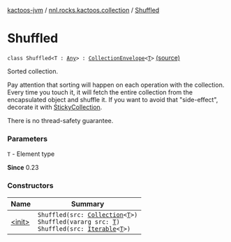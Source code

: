 [kactoos-jvm](../../index.md) / [nnl.rocks.kactoos.collection](../index.md) / [Shuffled](./index.md)

# Shuffled

`class Shuffled<T : `[`Any`](https://kotlinlang.org/api/latest/jvm/stdlib/kotlin/-any/index.html)`> : `[`CollectionEnvelope`](../-collection-envelope/index.md)`<`[`T`](index.md#T)`>` [(source)](https://github.com/neonailol/kactoos/blob/master/kactoos-jvm/src/main/kotlin/nnl/rocks/kactoos/collection/Shuffled.kt#L25)

Sorted collection.

Pay attention that sorting will happen on each operation
with the collection. Every time you touch it, it will fetch the
entire collection from the encapsulated object and shuffle it. If you
want to avoid that "side-effect", decorate it with
[StickyCollection](../-sticky-collection/index.md).

There is no thread-safety guarantee.

### Parameters

`T` - Element type

**Since**
0.23

### Constructors

| Name | Summary |
|---|---|
| [&lt;init&gt;](-init-.md) | `Shuffled(src: `[`Collection`](https://kotlinlang.org/api/latest/jvm/stdlib/kotlin.collections/-collection/index.html)`<`[`T`](index.md#T)`>)`<br>`Shuffled(vararg src: `[`T`](index.md#T)`)`<br>`Shuffled(src: `[`Iterable`](https://kotlinlang.org/api/latest/jvm/stdlib/kotlin.collections/-iterable/index.html)`<`[`T`](index.md#T)`>)` |
